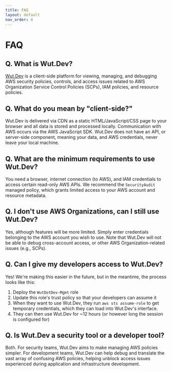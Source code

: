 ```yaml
---
title: FAQ
layout: default
nav_order: 4
---
```


# FAQ

## Q. What is Wut.Dev?
[Wut.Dev](https://wut.dev) is a client-side platform for viewing, managing, and debugging AWS security policies, controls, and access issues related to AWS Organization Service Control Policies (SCPs), IAM policies, and resource policies.

## Q. What do you mean by "client-side?"
Wut.Dev is delivered via CDN as a static HTML/JavaScript/CSS page to your browser and all data is stored and processed locally. Communication with AWS occurs via the AWS JavaScript SDK. Wut.Dev does not have an API, or server-side component, meaning your data, and AWS credentials, never leave your local machine.

## Q. What are the minimum requirements to use Wut.Dev?
You need a browser, internet connection (to AWS), and IAM credentials to access certain read-only AWS APIs. We recommend the `SecurityAudit` managed policy, which grants limited access to your AWS account and resource metadata.

## Q. I don't use AWS Organizations, can I still use Wut.Dev?
Yes, although features will be more limited. Simply enter credentials belonging to the AWS account you wish to use. Note that Wut.Dev will not be able to debug cross-account access, or other AWS Organization-related issues (e.g., SCPs).

## Q. Can I give my developers access to Wut.Dev?
Yes! We're making this easier in the future, but in the meantime, the process looks like this:
1. Deploy the `WutDotDev-Mgmt` role
1. Update this role's trust policy so that your developers can assume it
1. When they want to use Wut.Dev, they run `aws sts assume-role` to get temporary credentials, which they can load into Wut.Dev's interface.
1. They can then use Wut.Dev for ~12 hours (or however long the session is configured for)

## Q. Is Wut.Dev a security tool or a developer tool?
Both. For security teams, Wut.Dev aims to make managing AWS policies simpler. For development teams, Wut.Dev can help debug and translate the vast array of confusing AWS policies, helping unblock access issues experienced during application and infrastructure development.